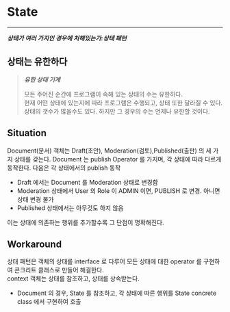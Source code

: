 # State

---

***상태가 여러 가지인 경우에 처해있는가:상태 패턴***

## 상태는 유한하다

> ***유한 상태 기계***
> 
> 모든 주어진 순간에 프로그램이 속해 있는 상태의 수는 유한하다. <br>
> 현재 어떤 상태에 있는지에 따라 프로그램은 수행되고, 상태 또한 달라질 수 있다. <br>
> 상태의 갯수가 많을수도 있다. 하지만 그 경우의 수는 언제나 유한할 것이다.

## Situation

Document(문서) 객체는 Draft(초안), Moderation(검토),Published(출판) 의 세 가지 상태를 갖는다.
Document 는 publish Operator 를 가지며, 각 상태에 따라 다르게 동작한다. 다음은 각 상태에서의 publish 동작

* Draft 에서는 Document 를 Moderation 상태로 변경함
* Moderation 상태에서 User 의 Role 이 ADMIN 이면, PUBLISH 로 변경. 아니면 상태 변경 불가
* Published 상태에서는 아무것도 하지 않음

이는 상태에 의존하는 행위를 추가할수록 그 단점이 명확해진다. 

## Workaround

상태 패턴은 객체의 상태를 interface 로 다루어 모든 상태에 대한 operator 를 구현하여 콘크리트 클래스로 만들어 해결한다. <br>
context 객체는 상태를 참조하고, 상태를 상속받는다.

* Document 의 경우, State 를 참조하고, 각 상태에 따른 행위를 State concrete class 에서 구현하여 호출





